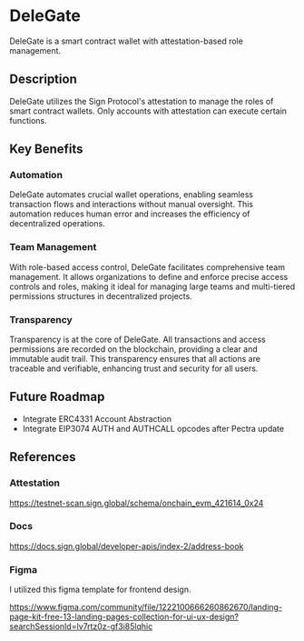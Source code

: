 # DeleGate

DeleGate is a smart contract wallet with attestation-based role management.

## Description

DeleGate utilizes the Sign Protocol's attestation to manage the roles of smart contract wallets. Only accounts with attestation can execute certain functions.

## Key Benefits

### Automation

DeleGate automates crucial wallet operations, enabling seamless transaction flows and interactions without manual oversight. This automation reduces human error and increases the efficiency of decentralized operations.

### Team Management

With role-based access control, DeleGate facilitates comprehensive team management. It allows organizations to define and enforce precise access controls and roles, making it ideal for managing large teams and multi-tiered permissions structures in decentralized projects.

### Transparency

Transparency is at the core of DeleGate. All transactions and access permissions are recorded on the blockchain, providing a clear and immutable audit trail. This transparency ensures that all actions are traceable and verifiable, enhancing trust and security for all users.

## Future Roadmap

- Integrate ERC4331 Account Abstraction
- Integrate EIP3074 AUTH and AUTHCALL opcodes after Pectra update

## References

### Attestation

https://testnet-scan.sign.global/schema/onchain_evm_421614_0x24

### Docs

https://docs.sign.global/developer-apis/index-2/address-book

### Figma

I utilized this figma template for frontend design.

https://www.figma.com/community/file/1222100666260862670/landing-page-kit-free-13-landing-pages-collection-for-ui-ux-design?searchSessionId=lv7rtz0z-gf3i85lqhic
